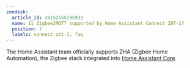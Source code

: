 ```yaml
---
zendesk:
  article_id: 26152555195933
  name: Is Zigbee2MQTT supported by Home Assistant Connect ZBT-1?
  position: 7
  labels: connect zbt-1, faq
---
```


The Home Assistant team officially supports ZHA (Zigbee Home Automation), the Zigbee stack integrated into [Home Assistant Core](https://www.home-assistant.io/docs/glossary/#home-assistant-core).
